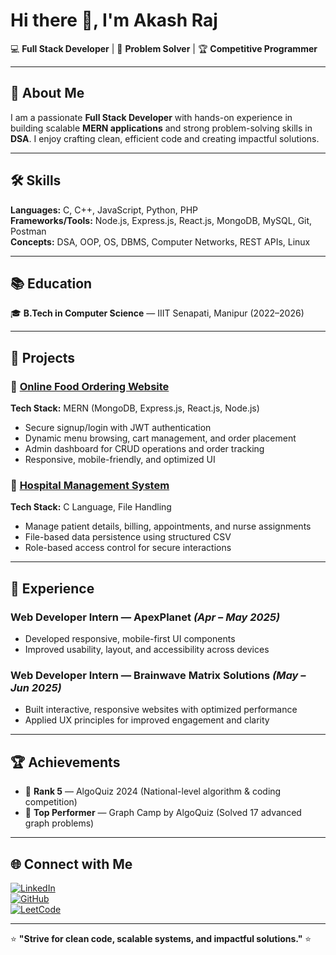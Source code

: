 # Hi there 👋, I'm Akash Raj

💻 **Full Stack Developer** | 🚀 **Problem Solver** | 🏆 **Competitive Programmer**

---

## 🚀 About Me
I am a passionate **Full Stack Developer** with hands-on experience in building scalable **MERN applications** and strong problem-solving skills in **DSA**. I enjoy crafting clean, efficient code and creating impactful solutions.

---

## 🛠️ Skills
**Languages:** C, C++, JavaScript, Python, PHP  
**Frameworks/Tools:** Node.js, Express.js, React.js, MongoDB, MySQL, Git, Postman  
**Concepts:** DSA, OOP, OS, DBMS, Computer Networks, REST APIs, Linux  

---

## 📚 Education
🎓 **B.Tech in Computer Science** — IIIT Senapati, Manipur (2022–2026)  

---

## 📌 Projects

### 🍔 [Online Food Ordering Website](https://github.com/Akash-Raj9/FoodieWebapp)
**Tech Stack:** MERN (MongoDB, Express.js, React.js, Node.js)  
- Secure signup/login with JWT authentication  
- Dynamic menu browsing, cart management, and order placement  
- Admin dashboard for CRUD operations and order tracking  
- Responsive, mobile-friendly, and optimized UI  

### 🏥 [Hospital Management System](https://github.com/Akash-Raj9/Hospital-Management-System-Project)  
**Tech Stack:** C Language, File Handling  
- Manage patient details, billing, appointments, and nurse assignments  
- File-based data persistence using structured CSV  
- Role-based access control for secure interactions  

---

## 💼 Experience

### **Web Developer Intern** — ApexPlanet *(Apr – May 2025)*  
- Developed responsive, mobile-first UI components  
- Improved usability, layout, and accessibility across devices  

### **Web Developer Intern** — Brainwave Matrix Solutions *(May – Jun 2025)*  
- Built interactive, responsive websites with optimized performance  
- Applied UX principles for improved engagement and clarity  

---

## 🏆 Achievements
- 🥇 **Rank 5** — AlgoQuiz 2024 (National-level algorithm & coding competition)  
- 🏅 **Top Performer** — Graph Camp by AlgoQuiz (Solved 17 advanced graph problems)  

---

## 🌐 Connect with Me
[![LinkedIn](https://img.shields.io/badge/LinkedIn-Akash%20Raj-blue?style=for-the-badge&logo=linkedin)](https://www.linkedin.com/in/akash-raj-6b3388284)  
[![GitHub](https://img.shields.io/badge/GitHub-Akash--Raj9-black?style=for-the-badge&logo=github)](https://github.com/Akash-Raj9)  
[![LeetCode](https://img.shields.io/badge/LeetCode-_akash_raj_-FFA116?style=for-the-badge&logo=leetcode)](https://leetcode.com/u/_akash_raj/)  

---

⭐ **"Strive for clean code, scalable systems, and impactful solutions."** ⭐
